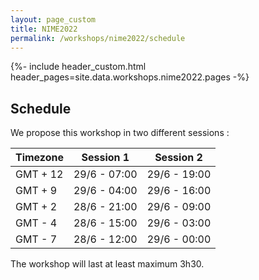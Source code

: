 ```yaml
---
layout: page_custom
title: NIME2022
permalink: /workshops/nime2022/schedule
---
```

{%- include header_custom.html header_pages=site.data.workshops.nime2022.pages -%}

## Schedule 

We propose this workshop in two different sessions : 

| Timezone     | Session 1    | Session 2    | 
|--------------|--------------|--------------|
| GMT + 12     | 29/6 - 07:00 | 29/6 - 19:00 |
| GMT + 9      | 29/6 - 04:00 | 29/6 - 16:00 |
| GMT + 2      | 28/6 - 21:00 | 29/6 - 09:00 |
| GMT - 4      | 28/6 - 15:00 | 29/6 - 03:00 |
| GMT - 7      | 28/6 - 12:00 | 29/6 - 00:00 |

The workshop will last at least maximum 3h30.  
